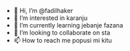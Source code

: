 - 👋 Hi, I’m @fadilhaker
- 👀 I’m interested in karanju
- 🌱 I’m currently learning jebanje fazana
- 💞️ I’m looking to collaborate on sta
- 📫 How to reach me popusi mi kitu

<!---
fadilhaker/fadilhaker is a ✨ special ✨ repository because its `README.md` (this file) appears on your GitHub profile.
You can click the Preview link to take a look at your changes.
--->
